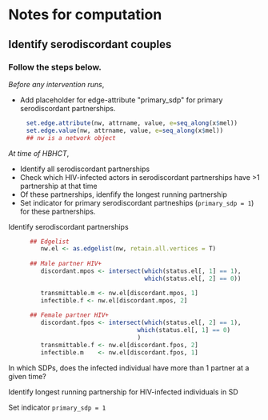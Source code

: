 # Notes for computation

## Identify serodiscordant couples

### Follow the steps below.

*Before any intervention runs*,  
  * Add placeholder for edge-attribute "primary_sdp" for primary serodiscordant partnerships.  
    
```R
     set.edge.attribute(nw, attrname, value, e=seq_along(x$mel))
     set.edge.value(nw, attrname, value, e=seq_along(x$mel))
     ## nw is a network object
```

*At time of HBHCT*,   
  * Identify all serodiscordant partnerships  
  * Check which HIV-infected actors in serodiscordant
    partnerships have >1 partnership at that time  
  * Of these partnerships, idenfify the longest running partnership 
  * Set indicator for primary serodiscordant 
    partneships  (`primary_sdp = 1`) for these partnerships.
    

Identify serodiscordant partnerships
```R
      ## Edgelist
         nw.el <- as.edgelist(nw, retain.all.vertices = T)
      
      ## Male partner HIV+
         discordant.mpos <- intersect(which(status.el[, 1] == 1),
                                      which(status.el[, 2] == 0))

         transmittable.m <- nw.el[discordant.mpos, 1]
         infectible.f <- nw.el[discordant.mpos, 2] 
         
      ## Female partner HIV+
         discordant.fpos <- intersect(which(status.el[, 2] == 1),
                                    which(status.el[, 1] == 0)
                                    )
         transmittable.f <- nw.el[discordant.fpos, 2]
         infectible.m    <- nw.el[discordant.fpos, 1]
```

In which SDPs, does the infected individual have more than 1 partner at a given time?


Identify longest running partnership for HIV-infected individuals in SD


Set indicator `primary_sdp = 1` 

